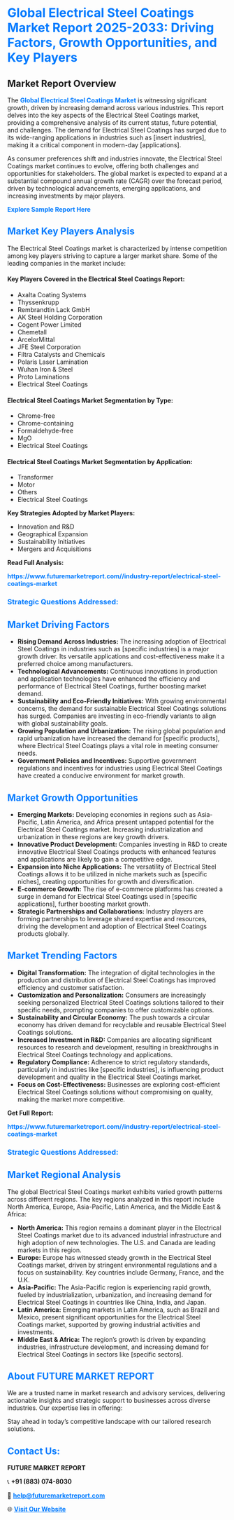 <h1 style="color: #007BFF;">Global Electrical Steel Coatings Market Report 2025-2033: Driving Factors, Growth Opportunities, and Key Players</h1>

<section id="overview">
<h2>Market Report Overview</h2>
<p>The <a href="https://www.futuremarketreport.com//industry-report/electrical-steel-coatings-market" style="color: #007BFF; text-decoration: none;"><strong>Global Electrical Steel Coatings Market</strong></a> is witnessing significant growth, driven by increasing demand across various industries. This report delves into the key aspects of the Electrical Steel Coatings market, providing a comprehensive analysis of its current status, future potential, and challenges. The demand for Electrical Steel Coatings has surged due to its wide-ranging applications in industries such as [insert industries], making it a critical component in modern-day [applications].</p>
<p>As consumer preferences shift and industries innovate, the Electrical Steel Coatings market continues to evolve, offering both challenges and opportunities for stakeholders. The global market is expected to expand at a substantial compound annual growth rate (CAGR) over the forecast period, driven by technological advancements, emerging applications, and increasing investments by major players.</p>
</section>

<section id="overview">
<p><a href="https://www.futuremarketreport.com//request-sample/reportId=54437" style="color: #007BFF; text-decoration: none;"><strong>Explore Sample Report Here</strong></a></p>
</section>

<section id="key-players">
<h2 style="color: #007BFF;">Market Key Players Analysis</h2>
<p>The Electrical Steel Coatings market is characterized by intense competition among key players striving to capture a larger market share. Some of the leading companies in the market include:</p>
<h4>Key Players Covered in the Electrical Steel Coatings Report:</h4>
<ul><li>Axalta Coating Systems</li><li>Thyssenkrupp</li><li>Rembrandtin Lack GmbH</li><li>AK Steel Holding Corporation</li><li>Cogent Power Limited</li><li>Chemetall</li><li>ArcelorMittal</li><li>JFE Steel Corporation</li><li>Filtra Catalysts and Chemicals</li><li>Polaris Laser Lamination</li><li>Wuhan Iron &amp; Steel</li><li>Proto Laminations</li><li>Electrical Steel Coatings</li></ul>
<h4>Electrical Steel Coatings Market Segmentation by Type:</h4>
<ul><li>Chrome-free</li><li>Chrome-containing</li><li>Formaldehyde-free</li><li>MgO</li><li>Electrical Steel Coatings</li></ul>

<h4>Electrical Steel Coatings Market Segmentation by Application:</h4>
<ul><li>Transformer</li><li>Motor</li><li>Others</li><li>Electrical Steel Coatings</li></ul>
<p><strong>Key Strategies Adopted by Market Players:</strong></p>
<ul>
<li>Innovation and R&D</li>
<li>Geographical Expansion</li>
<li>Sustainability Initiatives</li>
<li>Mergers and Acquisitions</li>
</ul>
</section>

<section>
<p><strong>Read Full Analysis: </strong></p><a href="https://www.futuremarketreport.com//industry-report/electrical-steel-coatings-market" style="color: #007BFF; text-decoration: none;"><strong>https://www.futuremarketreport.com//industry-report/electrical-steel-coatings-market</strong></a>
<h3 style="color: #007BFF;">Strategic Questions Addressed:</h3>
</section>

<section id="driving-factors">
<h2 style="color: #007BFF;">Market Driving Factors</h2>
<ul>
<li><strong>Rising Demand Across Industries:</strong> The increasing adoption of Electrical Steel Coatings in industries such as [specific industries] is a major growth driver. Its versatile applications and cost-effectiveness make it a preferred choice among manufacturers.</li>
<li><strong>Technological Advancements:</strong> Continuous innovations in production and application technologies have enhanced the efficiency and performance of Electrical Steel Coatings, further boosting market demand.</li>
<li><strong>Sustainability and Eco-Friendly Initiatives:</strong> With growing environmental concerns, the demand for sustainable Electrical Steel Coatings solutions has surged. Companies are investing in eco-friendly variants to align with global sustainability goals.</li>
<li><strong>Growing Population and Urbanization:</strong> The rising global population and rapid urbanization have increased the demand for [specific products], where Electrical Steel Coatings plays a vital role in meeting consumer needs.</li>
<li><strong>Government Policies and Incentives:</strong> Supportive government regulations and incentives for industries using Electrical Steel Coatings have created a conducive environment for market growth.</li>
</ul>
</section>

<section id="growth-opportunities">
<h2 style="color: #007BFF;">Market Growth Opportunities</h2>
<ul>
<li><strong>Emerging Markets:</strong> Developing economies in regions such as Asia-Pacific, Latin America, and Africa present untapped potential for the Electrical Steel Coatings market. Increasing industrialization and urbanization in these regions are key growth drivers.</li>
<li><strong>Innovative Product Development:</strong> Companies investing in R&D to create innovative Electrical Steel Coatings products with enhanced features and applications are likely to gain a competitive edge.</li>
<li><strong>Expansion into Niche Applications:</strong> The versatility of Electrical Steel Coatings allows it to be utilized in niche markets such as [specific niches], creating opportunities for growth and diversification.</li>
<li><strong>E-commerce Growth:</strong> The rise of e-commerce platforms has created a surge in demand for Electrical Steel Coatings used in [specific applications], further boosting market growth.</li>
<li><strong>Strategic Partnerships and Collaborations:</strong> Industry players are forming partnerships to leverage shared expertise and resources, driving the development and adoption of Electrical Steel Coatings products globally.</li>
</ul>
</section>

<section id="trending-factors">
<h2 style="color: #007BFF;">Market Trending Factors</h2>
<ul>
<li><strong>Digital Transformation:</strong> The integration of digital technologies in the production and distribution of Electrical Steel Coatings has improved efficiency and customer satisfaction.</li>
<li><strong>Customization and Personalization:</strong> Consumers are increasingly seeking personalized Electrical Steel Coatings solutions tailored to their specific needs, prompting companies to offer customizable options.</li>
<li><strong>Sustainability and Circular Economy:</strong> The push towards a circular economy has driven demand for recyclable and reusable Electrical Steel Coatings solutions.</li>
<li><strong>Increased Investment in R&D:</strong> Companies are allocating significant resources to research and development, resulting in breakthroughs in Electrical Steel Coatings technology and applications.</li>
<li><strong>Regulatory Compliance:</strong> Adherence to strict regulatory standards, particularly in industries like [specific industries], is influencing product development and quality in the Electrical Steel Coatings market.</li>
<li><strong>Focus on Cost-Effectiveness:</strong> Businesses are exploring cost-efficient Electrical Steel Coatings solutions without compromising on quality, making the market more competitive.</li>
</ul>
</section>

<section>
<p><strong>Get Full Report: </strong></p><a href="https://www.futuremarketreport.com//industry-report/electrical-steel-coatings-market" style="color: #007BFF; text-decoration: none;"><strong>https://www.futuremarketreport.com//industry-report/electrical-steel-coatings-market</strong></a>
<h3 style="color: #007BFF;">Strategic Questions Addressed:</h3>
</section>


<section id="regional-analysis">
<h2 style="color: #007BFF;">Market Regional Analysis</h2>
<p>The global Electrical Steel Coatings market exhibits varied growth patterns across different regions. The key regions analyzed in this report include North America, Europe, Asia-Pacific, Latin America, and the Middle East & Africa:</p>
<ul>
<li><strong>North America:</strong> This region remains a dominant player in the Electrical Steel Coatings market due to its advanced industrial infrastructure and high adoption of new technologies. The U.S. and Canada are leading markets in this region.</li>
<li><strong>Europe:</strong> Europe has witnessed steady growth in the Electrical Steel Coatings market, driven by stringent environmental regulations and a focus on sustainability. Key countries include Germany, France, and the U.K.</li>
<li><strong>Asia-Pacific:</strong> The Asia-Pacific region is experiencing rapid growth, fueled by industrialization, urbanization, and increasing demand for Electrical Steel Coatings in countries like China, India, and Japan.</li>
<li><strong>Latin America:</strong> Emerging markets in Latin America, such as Brazil and Mexico, present significant opportunities for the Electrical Steel Coatings market, supported by growing industrial activities and investments.</li>
<li><strong>Middle East & Africa:</strong> The region’s growth is driven by expanding industries, infrastructure development, and increasing demand for Electrical Steel Coatings in sectors like [specific sectors].</li>
</ul>
</section>

<footer>
<h2 style="color: #007BFF;">About FUTURE MARKET REPORT</h2>
<p>We are a trusted name in market research and advisory services, delivering actionable insights and strategic support to businesses across diverse industries. Our expertise lies in offering:</p>

<p>Stay ahead in today’s competitive landscape with our tailored research solutions.</p>

<h2 style="color: #007BFF;">Contact Us:</h2>
<p><strong>FUTURE MARKET REPORT</strong></p>
<p>📞 <strong>+91 (883) 074-8030</strong></p>
<p>📧 <strong><a href="mailto:help@futuremarketreport.com" style="color: #007BFF;">help@futuremarketreport.com</a></strong></p>
<p>🌐 <strong><a href="https://www.futuremarketreport.com/" style="color: #007BFF;">Visit Our Website</a></strong></p>
</footer>